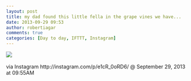 ```yaml
---
layout: post
title: my dad found this little fella in the grape vines we have...
date: 2013-09-29 09:53
author: robertiagar
comments: true
categories: [Day to day, IFTTT, Instagram]
---
```

<div><img src='http://distilleryimage10.s3.amazonaws.com/28e408cc28d411e38c9e22000a9f308e_7.jpg' /><br /><br /><div>via Instagram http://instagram.com/p/e1cR_0oRD6/ @ September 29, 2013 at 09:55AM</div><br /></div>
